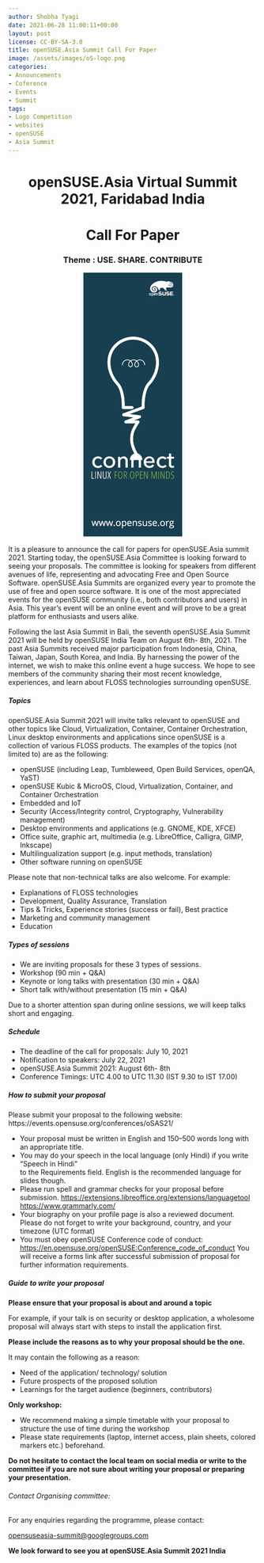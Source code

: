 ```yaml
---
author: Shobha Tyagi
date: 2021-06-28 11:00:11+00:00
layout: post
license: CC-BY-SA-3.0
title: openSUSE.Asia Summit Call For Paper
image: /assets/images/oS-logo.png
categories:
- Announcements
- Coference
- Events
- Summit
tags:
- Logo Competition
- websites
- openSUSE
- Asia Summit
---
```


<h1 align="center">openSUSE.Asia Virtual Summit 2021, Faridabad India</h1>
<h1 align="center">Call For Paper</h1>
<h3 align="center">Theme : USE. SHARE. CONTRIBUTE</h3>
<p align="center"><img src="/assets/images/Banner-connect.png" alt="alt text"></p>
<p>It is a pleasure to announce the call for papers for openSUSE.Asia summit 2021.
Starting today, the openSUSE.Asia Committee is looking forward to seeing your proposals. 
The committee is looking for speakers from different avenues of life, representing and 
advocating Free and Open Source Software. openSUSE.Asia Summits are organized every year 
to promote the use of free and open source software. It is one of the most appreciated 
events for the openSUSE community (i.e., both contributors and users) in Asia. 
This year’s event will be an online event and will prove to be a great platform for 
enthusiasts and users alike.</p>

<p>Following the last Asia Summit in Bali, the seventh openSUSE.Asia Summit 2021 will
be held by openSUSE India Team on August 6th- 8th, 2021. The past Asia Summits received
major participation from Indonesia, China, Taiwan, Japan, South Korea, and India.
By harnessing the power of the internet, we wish to make this online event a huge success.
We hope to see members of the community sharing their most recent knowledge, 
experiences, and learn about FLOSS technologies surrounding openSUSE.</p>

<h5>Topics</h5>
openSUSE.Asia Summit 2021 will invite talks relevant to openSUSE and other topics
like Cloud, Virtualization, Container, Container Orchestration, Linux desktop environments
and applications since openSUSE is a collection of various FLOSS products.
The examples of the topics (not limited to) are as the following:

 * openSUSE (including Leap, Tumbleweed, Open Build Services, openQA, YaST)
 * openSUSE Kubic & MicroOS, Cloud, Virtualization, Container, and Container Orchestration
 * Embedded and IoT
 * Security (Access/Integrity control, Cryptography, Vulnerability management)
 * Desktop environments and applications (e.g. GNOME, KDE, XFCE)
 * Office suite, graphic art, multimedia (e.g. LibreOffice, Calligra, GIMP, Inkscape)
 * Multilingualization support (e.g. input methods, translation)
 * Other software running on openSUSE
 
 Please note that non-technical talks are also welcome. For example:

* Explanations of FLOSS technologies
* Development, Quality Assurance, Translation
* Tips & Tricks, Experience stories (success or fail), Best practice
* Marketing and community management 
* Education

<h5>Types of sessions</h5>

* We are inviting proposals for these 3 types of sessions.
* Workshop (90 min + Q&A)
* Keynote or long talks with presentation (30 min + Q&A)
* Short talk with/without presentation (15 min + Q&A)

Due to a shorter attention span during online sessions, we will keep talks short and engaging.
<h5>Schedule</h5>

* The deadline of the call for proposals: July 10, 2021
* Notification to speakers: July 22, 2021
* openSUSE.Asia Summit 2021: August 6th- 8th
* Conference Timings: UTC 4.00 to UTC 11.30 (IST 9.30 to IST 17.00)

<h5>How to submit your proposal</h5>
Please submit your proposal to the following website: 
https://events.opensuse.org/conferences/oSAS21/

* Your proposal must be written in English and 150–500 words long with an appropriate title.
*  You may do your speech in the local language (only Hindi) if you write “Speech in Hindi”  
to the Requirements field. English is the recommended language for slides though.
*  Please run spell and grammar checks for your proposal before submission.
https://extensions.libreoffice.org/extensions/languagetool
https://www.grammarly.com/
*  Your biography on your profile page is also a reviewed document. Please do not forget
 to write your background, country, and your timezone (UTC format)
* You must obey openSUSE Conference code of conduct:
https://en.opensuse.org/openSUSE:Conference_code_of_conduct
You will receive a forms link after successful submission of proposal for further information requirements.

<h5>Guide to write your proposal</h5>
<strong>Please ensure that your proposal is about and around a topic</strong>  

For example, if your talk is on security or desktop application, a wholesome  
proposal will always start with steps to install the application first.

<strong>Please include the reasons as to why your proposal should be the one.</strong>

It may contain the following as a reason:

* Need of the application/ technology/ solution
* Future prospects of the proposed solution
* Learnings for the target audience (beginners, contributors) 

<strong>Only workshop:</strong>

* We recommend making a simple timetable with your proposal to structure the use of time during the workshop
* Please state requirements (laptop, internet access, plain sheets, colored markers etc.) beforehand.

<strong>Do not hesitate to contact the local team on social media or write to the committee if 
you are not sure about writing your proposal or preparing your presentation.</strong>

<h6>Contact Organising committee:</h6>
For any enquiries regarding the programme, please contact:

opensuseasia-summit@googlegroups.com

<strong>We look forward to see you at openSUSE.Asia Summit 2021 India</strong>
